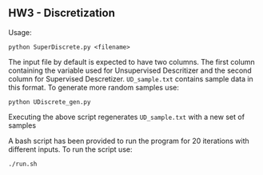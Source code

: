 ## HW3 - Discretization

Usage:

`python SuperDiscrete.py <filename>`

The input file by default is expected to have two columns. The first column containing the variable used for Unsupervised Descritizer and the second column for Supervised Descretizer. `UD_sample.txt` contains sample data in this format. To generate more random samples use:

`python UDiscrete_gen.py`

Executing the above script regenerates `UD_sample.txt` with a new set of samples

A bash script has been provided to run the program for 20 iterations with different inputs. To run the script use:

`./run.sh`
